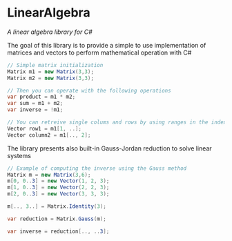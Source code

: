 # LinearAlgebra
*A linear algebra library for C#*

The goal of this library is to provide a simple to use implementation of matrices and vectors to perform mathematical operation with C#

```C#
// Simple matrix initialization
Matrix m1 = new Matrix(3,3);
Matrix m2 = new Matrix(3,3);

// Then you can operate with the following operations
var product = m1 * m2;
var sum = m1 + m2;
var inverse = !m1;

// You can retreive single colums and rows by using ranges in the indexer
Vector row1 = m1[1, ..];
Vector column2 = m1[.., 2];
```

The library presents also built-in Gauss-Jordan reduction to solve linear systems
```C#
// Example of computing the inverse using the Gauss method
Matrix m = new Matrix(3,6);
m[0, 0..3] = new Vector(1, 2, 3);
m[1, 0..3] = new Vector(2, 2, 3);
m[2, 0..3] = new Vector(3, 3, 3);

m[.., 3..] = Matrix.Identity(3);

var reduction = Matrix.Gauss(m);

var inverse = reduction[.., ..3];
```
